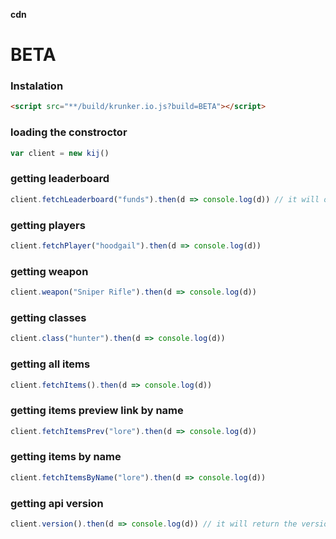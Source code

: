 **cdn**

# **BETA**

### Instalation
```html
<script src="**/build/krunker.io.js?build=BETA"></script>
```
### loading the constroctor
```js
var client = new kij()
```
### getting leaderboard
```js
client.fetchLeaderboard("funds").then(d => console.log(d)) // it will order by funds
```
### getting players
```js
client.fetchPlayer("hoodgail").then(d => console.log(d))
```
### getting weapon
```js
client.weapon("Sniper Rifle").then(d => console.log(d))
```
### getting classes
```js
client.class("hunter").then(d => console.log(d))
```
### getting all items
```js
client.fetchItems().then(d => console.log(d)) 
```
### getting items preview link by name
```js
client.fetchItemsPrev("lore").then(d => console.log(d)) 
```
### getting items by name
```js
client.fetchItemsByName("lore").then(d => console.log(d)) 
```
### getting api version
```js
client.version().then(d => console.log(d)) // it will return the version
```


